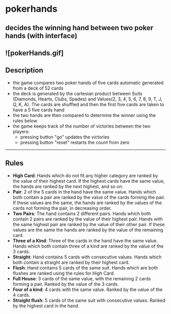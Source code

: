 # pokerhands
decides the winning hand between two poker hands (with interface)
---
![pokerHands.gif]
---
## Description
- the game compares two poker hands of five cards automatic generated from a deck of 52 cards
- the deck is generated by the cartesian product between Suits (Diamonds, Hearts, Clubs, Spades) and Values(2, 3, 4, 5, 6, 7, 8, 9, T, J, Q, K, A). The cards are shuffled and then the first five cards are taken to have a 5 five cards hand
- the two hands are then compared to determine the winner using the rules below
- the game keeps track of the number of victories between the two players:
    - pressing button "go" updates the victories
    - pressing button "reset" restarts the count from zero
---
## Rules
- **High Card**: Hands which do not fit any higher category are ranked by the 
value of their highest card. If the highest cards have the same value, the 
hands are ranked by the next highest, and so on.
- **Pair**: 2 of the 5 cards in the hand have the same value. Hands which both 
contain a pair are ranked by the value of the cards forming the pair. If 
these values are the same, the hands are ranked by the values of the cards 
not forming the pair, in decreasing order.
- **Two Pairs**: The hand contains 2 different pairs. Hands which both contain 2 
pairs are ranked by the value of their highest pair. Hands with the same 
highest pair are ranked by the value of their other pair. If these values 
are the same the hands are ranked by the value of the remaining card.
- **Three of a Kind**: Three of the cards in the hand have the same value. Hands 
which both contain three of a kind are ranked by the value of the 3 cards.
- **Straight**: Hand contains 5 cards with consecutive values. Hands which both 
contain a straight are ranked by their highest card.
- **Flush**: Hand contains 5 cards of the same suit. Hands which are both 
flushes are ranked using the rules for High Card.
- **Full House**: 3 cards of the same value, with the remaining 2 cards forming 
a pair. Ranked by the value of the 3 cards.
- **Four of a kind**: 4 cards with the same value. Ranked by the value of the 4 
cards.
- **Straight flush**: 5 cards of the same suit with consecutive values. Ranked 
by the highest card in the hand.



